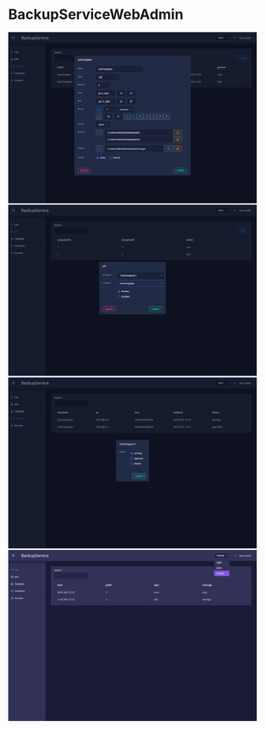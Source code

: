# BackupServiceWebAdmin

<img src = ".images/template.png">

<img src = ".images/job.png">

<img src = ".images/daemon.png">

<img src = ".images/log.png">
